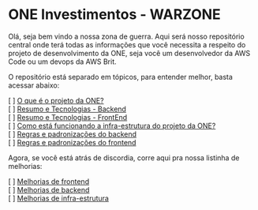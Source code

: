 
# ONE Investimentos - WARZONE

Olá, seja bem vindo a nossa zona de guerra. Aqui será nosso repositório central onde terá todas as informações que você necessita a respeito
do projeto de desenvolvimento da ONE, seja você um desenvolvedor da AWS Code ou um devops da AWS Brit.

O repositório está separado em tópicos, para entender melhor, basta acessar abaixo:  
  
[ ]  [O que é o projeto da ONE?](http://handlebarsjs.com/)  
[ ]  [Resumo e Tecnologias - Backend](http://handlebarsjs.com/)  
[ ]  [Resumo e Tecnologias - FrontEnd](http://handlebarsjs.com/)  
[ ]  [Como está funcionando a infra-estrutura do projeto da ONE?](http://handlebarsjs.com/)  
[ ]  [Regras e padronizações do backend](http://handlebarsjs.com/)  
[ ]  [Regras e padronizações do frontend](http://handlebarsjs.com/)  
  
Agora, se você está atrás de discordia, corre aqui pra nossa listinha de melhorias:  
  
[ ]  [Melhorias de frontend](http://handlebarsjs.com/)  
[ ]  [Melhorias de backend](http://handlebarsjs.com/)  
[ ]  [Melhorias de infra-estrutura](http://handlebarsjs.com/)  
